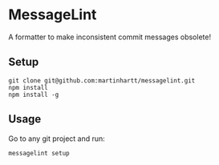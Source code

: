 # MessageLint

A formatter to make inconsistent commit messages obsolete!

## Setup

```
git clone git@github.com:martinhartt/messagelint.git
npm install
npm install -g
```

## Usage

Go to any git project and run:

```
messagelint setup
```
